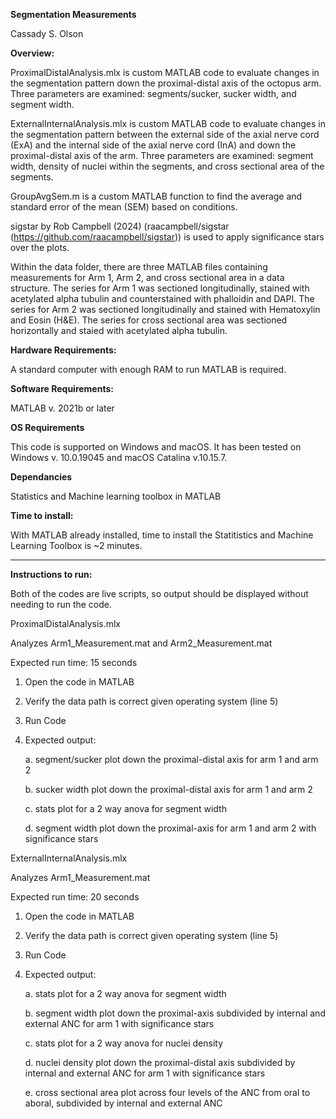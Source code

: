 **Segmentation Measurements**

Cassady S. Olson

**Overview:**

ProximalDistalAnalysis.mlx is custom MATLAB code to evaluate changes in the segmentation pattern down the proximal-distal axis of the octopus arm. Three parameters are examined: segments/sucker, sucker width, and segment width.

ExternalInternalAnalysis.mlx is custom MATLAB code to evaluate changes in the segmentation pattern between the external side of the axial nerve cord (ExA) and the internal side of the axial nerve cord (InA) and down the proximal-distal axis of the arm. Three parameters are examined: segment width, density of nuclei within the segments, and cross sectional area of the segments. 

GroupAvgSem.m is a custom MATLAB function to find the average and standard error of the mean (SEM) based on conditions. 

sigstar by Rob Campbell (2024) (raacampbell/sigstar (https://github.com/raacampbell/sigstar)) is used to apply significance stars over the plots. 

Within the data folder, there are three MATLAB files containing measurements for Arm 1, Arm 2, and cross sectional area in a data structure. The series for Arm 1 was sectioned longitudinally, stained with acetylated alpha tubulin and counterstained with phalloidin and DAPI. The series for Arm 2 was sectioned longitudinally and stained with Hematoxylin and Eosin (H&E). The series for cross sectional area was sectioned horizontally and staied with acetylated alpha tubulin. 

**Hardware Requirements:**

A standard computer with enough RAM to run MATLAB is required. 

**Software Requirements:**

MATLAB v. 2021b or later

**OS Requirements** 

This code is supported on Windows and macOS. It has been tested on Windows v. 10.0.19045 and macOS Catalina v.10.15.7.

**Dependancies**

Statistics and Machine learning toolbox in MATLAB

**Time to install:**

With MATLAB already installed, time to install the Statitistics and Machine Learning Toolbox is ~2 minutes. 

**************************
**Instructions to run:** 

Both of the codes are live scripts, so output should be displayed without needing to run the code. 

ProximalDistalAnalysis.mlx

Analyzes Arm1_Measurement.mat and Arm2_Measurement.mat

Expected run time: 15 seconds

1. Open the code in MATLAB
2. Verify the data path is correct given operating system (line 5)
3. Run Code
4. Expected output:
   
	a. segment/sucker plot down the proximal-distal axis for arm 1 and arm 2

	b. sucker width plot down the proximal-distal axis for arm 1 and arm 2

	c. stats plot for a 2 way anova for segment width

	d. segment width plot down the proximal-axis for arm 1 and arm 2 with significance stars

ExternalInternalAnalysis.mlx

Analyzes Arm1_Measurement.mat

Expected run time: 20 seconds

1. Open the code in MATLAB
2. Verify the data path is correct given operating system (line 5)
3. Run Code
4. Expected output:
   
	a. stats plot for a 2 way anova for segment width

	b. segment width plot down the proximal-axis subdivided by internal and external ANC for arm 1 with significance stars

	c. stats plot for a 2 way anova for nuclei density

	d. nuclei density plot down the proximal-distal axis subdivided by internal and external ANC for arm 1 with significance stars

   	e. cross sectional area plot across four levels of the ANC from oral to aboral, subdivided by internal and external ANC

